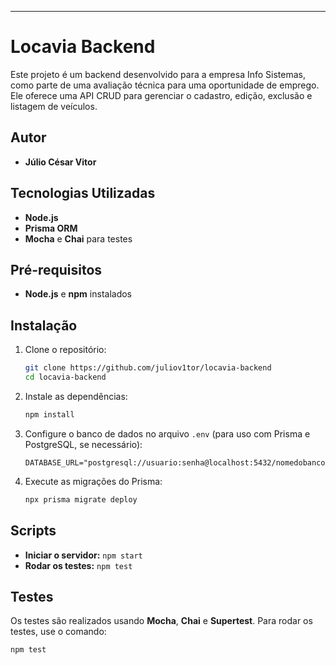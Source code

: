 
---

# Locavia Backend

Este projeto é um backend desenvolvido para a empresa Info Sistemas, como parte de uma avaliação técnica para uma oportunidade de emprego. Ele oferece uma API CRUD para gerenciar o cadastro, edição, exclusão e listagem de veículos.

## Autor
- **Júlio César Vitor**

## Tecnologias Utilizadas
- **Node.js**
- **Prisma ORM**
- **Mocha** e **Chai** para testes


## Pré-requisitos
- **Node.js** e **npm** instalados

## Instalação

1. Clone o repositório:

   ```bash
   git clone https://github.com/juliov1tor/locavia-backend
   cd locavia-backend
   ```

2. Instale as dependências:

   ```bash
   npm install
   ```

3. Configure o banco de dados no arquivo `.env` (para uso com Prisma e PostgreSQL, se necessário):

   ```plaintext
   DATABASE_URL="postgresql://usuario:senha@localhost:5432/nomedobanco"
   ```

4. Execute as migrações do Prisma:

   ```bash
   npx prisma migrate deploy
   ```

## Scripts

- **Iniciar o servidor:** `npm start`
- **Rodar os testes:** `npm test`



## Testes

Os testes são realizados usando **Mocha**, **Chai** e **Supertest**. Para rodar os testes, use o comando:

```bash
npm test
```
